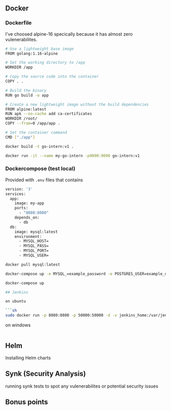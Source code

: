 
## Docker

### Dockerfile

I've choosed alpine-16 specically because it has almost zero vulenerabilites.

```sh
# Use a lightweight base image
FROM golang:1.16-alpine

# Set the working directory to /app
WORKDIR /app

# Copy the source code into the container
COPY . .

# Build the binary
RUN go build -o app

# Create a new lightweight image without the build dependencies
FROM alpine:latest
RUN apk --no-cache add ca-certificates
WORKDIR /root/
COPY --from=0 /app/app .

# Set the container command
CMD ["./app"]
```

```sh
docker build -t go-intern:v1 .
```

```sh
docker run -it --name my-go-intern -p9090:9090 go-intern:v1
```

### Dockercompose (test local)

Provided with `.env` files that contains

```sh
version: '3'
services:
  app:
    image: my-app
    ports:
      - "8080:8080"
    depends_on:
      - db
  db:
    image: mysql:latest
    environment:
      - MYSQL_HOST=
      - MYSQL_PASS=
      - MYSQL_PORT=
      - MYSQL_USER=
```

```sh
docker pull mysql:latest
```

```sh
docker-compose up -e MYSQL_=example_password -e POSTGRES_USER=example_user -e POSTGRES_DB=example_db
```

```sh
docker-compose up 

## Jenkins

on ubuntu

```sh
sudo docker run -p 8080:8080 -p 50000:50000 -d -v jenkins_home:/var/jenkins_home jenkins/jenkins:lts
```

on windows

```sh

```

## Helm

Installing Helm charts

## Synk (Security Analysis)

running synk tests to spot any vulenerabilites or potential security issues

## Bonus points
